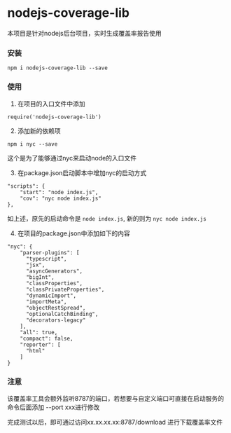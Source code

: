 # nodejs-coverage-lib

本项目是针对nodejs后台项目，实时生成覆盖率报告使用


### 安装

```
npm i nodejs-coverage-lib --save
```



### 使用
1. 在项目的入口文件中添加
```
require('nodejs-coverage-lib')
```

2. 添加新的依赖项

```
npm i nyc --save
```
这个是为了能够通过nyc来启动node的入口文件

3. 在package.json启动脚本中增加nyc的启动方式

```
"scripts": {
    "start": "node index.js",
    "cov": "nyc node index.js"
},
```
如上述，原先的启动命令是 ```node index.js```, 新的则为 ```nyc node index.js```

4. 在项目的package.json中添加如下的内容

```
"nyc": {
    "parser-plugins": [
      "typescript",
      "jsx",
      "asyncGenerators",
      "bigInt",
      "classProperties",
      "classPrivateProperties",
      "dynamicImport",
      "importMeta",
      "objectRestSpread",
      "optionalCatchBinding",
      "decorators-legacy"
    ],
    "all": true,
    "compact": false,
    "reporter": [
      "html"
    ]
}
```




### 注意
该覆盖率工具会额外监听8787的端口，若想要与自定义端口可直接在启动服务的命令后面添加 --port  xxx进行修改


完成测试以后，即可通过访问xx.xx.xx.xx:8787/download 进行下载覆盖率文件